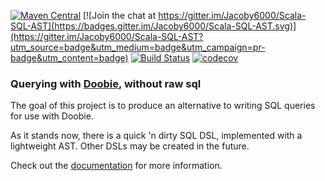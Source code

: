 [![Maven Central](https://img.shields.io/maven-central/v/com.github.jacoby6000/scoobie-core_2.12.svg)](https://maven-badges.herokuapp.com/maven-central/com.github.jacoby6000/scoobie-core_2.12)
[![Join the chat at https://gitter.im/Jacoby6000/Scala-SQL-AST](https://badges.gitter.im/Jacoby6000/Scala-SQL-AST.svg)](https://gitter.im/Jacoby6000/Scala-SQL-AST?utm_source=badge&utm_medium=badge&utm_campaign=pr-badge&utm_content=badge) 
[![Build Status](https://travis-ci.org/Jacoby6000/scoobie.svg?branch=master)](https://travis-ci.org/Jacoby6000/scoobie) 
[![codecov](https://codecov.io/gh/Jacoby6000/scoobie/branch/master/graph/badge.svg)](https://codecov.io/gh/Jacoby6000/scoobie)

### Querying with [Doobie](https://github.com/tpolecat/doobie), without raw sql

The goal of this project is to produce an alternative to writing SQL queries for use with Doobie.

As it stands now, there is a quick 'n dirty SQL DSL, implemented with a lightweight AST. Other DSLs may be created in the future.

Check out the [documentation](https://jacoby6000.github.io/scoobie) for more information.
